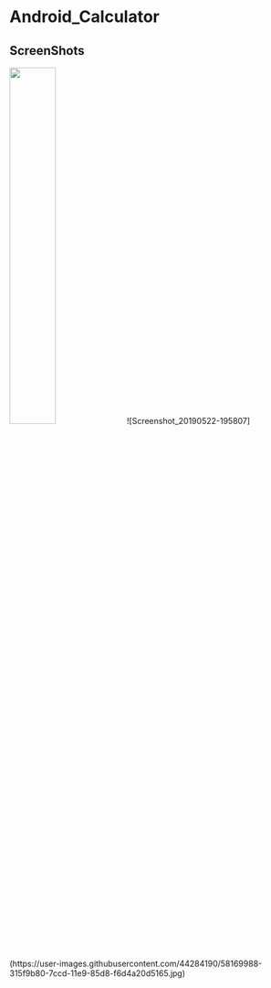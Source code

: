 # Android_Calculator

ScreenShots
----------------------------------------------
<img src="https://user-images.githubusercontent.com/44284190/58169940-12610980-7ccd-11e9-9bdd-42efb476af06.jpg" width="40%" >
![Screenshot_20190522-195807](https://user-images.githubusercontent.com/44284190/58169988-315f9b80-7ccd-11e9-85d8-f6d4a20d5165.jpg)
